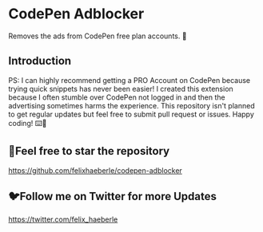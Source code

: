 # CodePen Adblocker
	
Removes the ads from CodePen free plan accounts. 🚀

## Introduction
PS: I can highly recommend getting a PRO Account on CodePen because trying quick snippets has never been easier! I created this extension because I often stumble over CodePen not logged in and then the advertising sometimes harms the experience. This repository isn't planned to get regular updates but feel free to submit pull request or issues. Happy coding! ⌨️🎉

## 🌟Feel free to star the repository
https://github.com/felixhaeberle/codepen-adblocker

## 🐦Follow me on Twitter for more Updates
https://twitter.com/felix_haeberle
